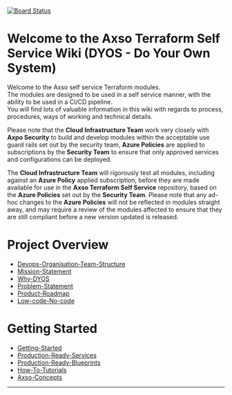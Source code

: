 [![Board Status](https://dev.azure.com/Axpo-AXSO/194c0121-61f9-487b-8b1f-e71dd39a44f1/c04a65c9-33ee-43de-b825-a2779cdbedbe/_apis/work/boardbadge/e1ee0afa-36b9-410a-b206-94f3d558e6e0?columnOptions=1)](https://dev.azure.com/Axpo-AXSO/194c0121-61f9-487b-8b1f-e71dd39a44f1/_boards/board/t/c04a65c9-33ee-43de-b825-a2779cdbedbe/Microsoft.RequirementCategory/)  

# Welcome to the Axso Terraform Self Service Wiki (DYOS - Do Your Own System)

Welcome to the Axso self service Terraform modules.  
The modules are designed to be used in a self service manner, with the ability to be used in a CI/CD pipeline.  
You will find lots of valuable information in this wiki with regards to process, procedures, ways of working and technical details.  

Please note that the **Cloud Infrastructure Team** work very closely with **Axpo Security** to build and develop modules within the acceptable use guard rails set out by the security team, **Azure Policies** are applied to subscriptions by the **Security Team** to ensure that only approved services and configurations can be deployed.  

The **Cloud Infrastructure Team** will rigorously test all modules, including against an **Azure Policy** applied subscription, before they are made available for use in the **Axso Terraform Self Service** repository, based on the **Azure Policies** set out by the **Security Team**. Please note that any ad-hoc changes to the **Azure Policies** will not be reflected in modules straight away, and may require a review of the modules affected to ensure that they are still compliant before a new version updated is released.  

# Project Overview

- [Devops-Organisation-Team-Structure](/Axso-Terraform-Modules/OVERVIEW/Devops-Organisation-Team-Structure.md)
- [Mission-Statement](/Axso-Terraform-Modules/OVERVIEW/Mission-Statement.md)
- [Why-DYOS](/Axso-Terraform-Modules/OVERVIEW/Why-Dyos.md)
- [Problem-Statement](/Axso-Terraform-Modules/OVERVIEW/Problem-Statement.md)
- [Product-Roadmap](/Axso-Terraform-Modules/OVERVIEW/Product-Roadmap.md)
- [Low-code-No-code](/Axso-Terraform-Modules/OVERVIEW/low-code-no-code.md)

# Getting Started

- [Getting-Started](/Axso-Terraform-Modules/GETTING.STARTED.md)  
- [Production-Ready-Services](/Axso-Terraform-Modules/PRODUCTION.SERVICES.md)  
- [Production-Ready-Blueprints](/Axso-Terraform-Modules/PRODUCTION.BLUEPRINTS.md)  
- [How-To-Tutorials](/Axso-Terraform-Modules/HOW.TO.md)  
- [Axso-Concepts](/Axso-Terraform-Modules/AXSO.CONCEPTS.md)  

---
